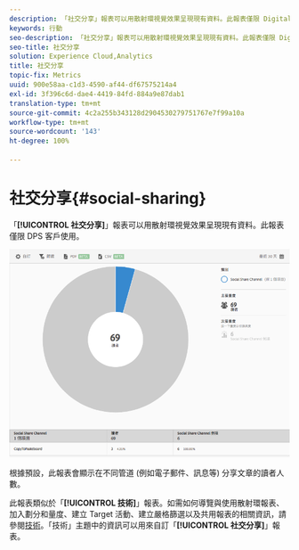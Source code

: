 ```yaml
---
description: 「社交分享」報表可以用散射環視覺效果呈現現有資料。此報表僅限 Digital Publishing Suites (DPS) 客戶使用。
keywords: 行動
seo-description: 「社交分享」報表可以用散射環視覺效果呈現現有資料。此報表僅限 Digital Publishing Suites (DPS) 客戶使用。
seo-title: 社交分享
solution: Experience Cloud,Analytics
title: 社交分享
topic-fix: Metrics
uuid: 900e58aa-c1d3-4590-af44-df67575214a4
exl-id: 3f396c6d-dae4-4419-84fd-884a9e87dab1
translation-type: tm+mt
source-git-commit: 4c2a255b343128d2904530279751767e7f99a10a
workflow-type: tm+mt
source-wordcount: '143'
ht-degree: 100%

---
```


# 社交分享{#social-sharing}

「**[!UICONTROL 社交分享]**」報表可以用散射環視覺效果呈現現有資料。此報表僅限 DPS 客戶使用。

![](assets/dps_social_share.png)

根據預設，此報表會顯示在不同管道 (例如電子郵件、訊息等) 分享文章的讀者人數。

此報表類似於「**[!UICONTROL 技術]**」報表。如需如何導覽與使用散射環報表、加入劃分和量度、建立 Target 活動、建立嚴格篩選以及共用報表的相關資訊，請參閱[技術](/help/using/usage/reports-technology.md)。「技術」主題中的資訊可以用來自訂「**[!UICONTROL 社交分享]**」報表。

